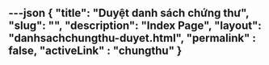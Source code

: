 ---json
{
    "title": "Duyệt danh sách chứng thư",
    "slug": "",
    "description": "Index Page",
    "layout": "danhsachchungthu-duyet.html",
    "permalink" : false,
    "activeLink" : "chungthu"
}
---